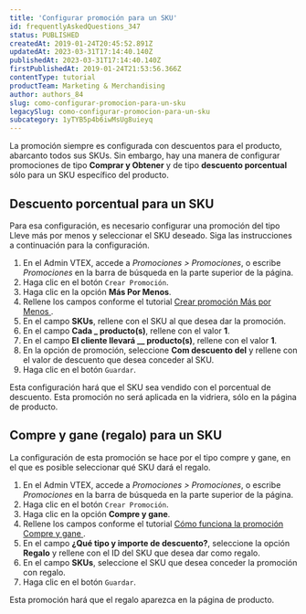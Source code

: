 ```yaml
---
title: 'Configurar promoción para un SKU'
id: frequentlyAskedQuestions_347
status: PUBLISHED
createdAt: 2019-01-24T20:45:52.891Z
updatedAt: 2023-03-31T17:14:40.140Z
publishedAt: 2023-03-31T17:14:40.140Z
firstPublishedAt: 2019-01-24T21:53:56.366Z
contentType: tutorial
productTeam: Marketing & Merchandising
author: authors_84
slug: como-configurar-promocion-para-un-sku
legacySlug: como-configurar-promocion-para-un-sku
subcategory: 1yTYB5p4b6iwMsUg8uieyq
---
```


La promoción siempre es configurada con descuentos para el producto, abarcanto todos sus SKUs. Sin embargo, hay una manera de configurar promociones de tipo **Comprar y Obtener** y de tipo **descuento porcentual** sólo para un SKU específico del producto.

## Descuento porcentual para un SKU

Para esa configuración, es necesario configurar una promoción del tipo Lleve más por menos y seleccionar el SKU deseado. Siga las instrucciones a continuación para la configuración.

1. En el Admin VTEX, accede a *Promociones > Promociones*, o escribe *Promociones* en la barra de búsqueda en la parte superior de la página.
2. Haga clic en el botón `Crear Promoción`.
3. Haga clic en la opción **Más Por Menos**.
4. Rellene los campos conforme el tutorial [Crear promoción Más por Menos
](https://help.vtex.com/es/tutorial/creating-a-more-for-less-promotion--tutorials_325 "Crear promoción Más por Menos").
5. En el campo **SKUs**, rellene con el SKU al que desea dar la promoción.
6. En el campo **Cada _ producto(s)**, rellene con el valor **1**.
7. En el campo **El cliente llevará __ producto(s)**, rellene con el valor **1**.
8. En la opción de promoción, seleccione **Com descuento del** y rellene con el valor de descuento que desea conceder al SKU.
9. Haga clic en el botón `Guardar`.

Esta configuración hará que el SKU sea vendido con el porcentual de descuento. Esta promoción no será aplicada en la vidriera, sólo en la página de producto.

## Compre y gane (regalo) para un SKU

La configuración de esta promoción se hace por el tipo compre y gane, en el que es posible seleccionar qué SKU dará el regalo.

1. En el Admin VTEX, accede a *Promociones > Promociones*, o escribe *Promociones* en la barra de búsqueda en la parte superior de la página.
2. Haga clic en el botón `Crear Promoción`.
3. Haga clic en la opción **Compre y gane**.
4. Rellene los campos conforme el tutorial [Cómo funciona la promoción Compre y gane
](https://help.vtex.com/es/tutorial/como-funciona-la-promocion-compre-y-gane--tutorials_322 "Cómo funciona la promoción Compre y gane").
5. En el campo **¿Qué tipo y importe de descuento?**, seleccione la opción **Regalo** y rellene con el ID del SKU que desea dar como regalo.
6. En el campo **SKUs**, seleccione el SKU que desea conceder la promoción con regalo.
7. Haga clic en el botón `Guardar`.

Esta promoción hará que el regalo aparezca en la página de producto.

